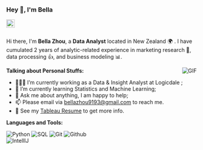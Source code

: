 ### Hey 👋, I'm Bella

<a href="https://www.linkedin.com/in/bella-zhou-b3945a193/">
  <img align="left" alt="Mehdi's LinkdeIn" width="22px" src="https://cdn.jsdelivr.net/npm/simple-icons@v3/icons/linkedin.svg" />
</a>

<br />
<br />

Hi there, I'm **Bella Zhou**, a **Data Analyst** located in New Zealand 🌍 . I have cumulated 2 years of analytic-related experience in marketing research 🤔, data processing 👍, and business modeling 📊.

  <img align="right" alt="GIF" src="https://i.pinimg.com/originals/e4/26/70/e426702edf874b181aced1e2fa5c6cde.gif" />

**Talking about Personal Stuffs:**

- 👨🏽‍💻 I’m currently working as a Data & Insight Analyst at Logicdale ;
- 🌱 I’m currently learning Statistics and Machine Learning; 
- 💬 Ask me about anything, I am happy to help;
- 📫 Please email via bellazhou9193@gmail.com to reach me.
- 📝 See my [Tableau Resume](https://public.tableau.com/app/profile/bella.zhou/viz/shared/4QQNR67XJ) to get more info.

**Languages and Tools:**  

![Python](https://img.shields.io/badge/-Python-000000?style=flat&logo=python)
![SQL](https://img.shields.io/badge/-SQL-000000?style=flat&logo=mysql)
![Git](https://img.shields.io/badge/-Git-000000?style=flat&logo=git)
![Github](https://img.shields.io/badge/-Github-000000?style=flat&logo=github) <br />
![IntellIJ](https://img.shields.io/badge/-IntellIJ%20IDEA-000000?style=flat&logo=intellij%20idea)


<!---
BellaZhou12/BellaZhou12 is a ✨ special ✨ repository because its `README.md` (this file) appears on your GitHub profile.
You can click the Preview link to take a look at your changes.
--->

